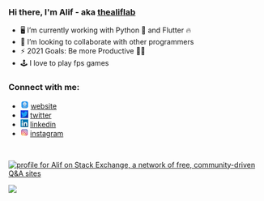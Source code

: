 ### Hi there, I'm Alif - aka [thealiflab][website] 

- 🖥️ I’m currently working with Python 🐍 and Flutter 🔥
- 👯 I’m looking to collaborate with other programmers
- ⚡ 2021 Goals: Be more Productive 💪🏻
- 🕹️ I love to play fps games


### Connect with me:

* <img src="./images/logos/web.png" width="16px;"/> [website]
* <img src="./images/logos/twitter.jpg" width="15px;"/> [twitter]
* <img src="./images/logos/linkedin.jpg" width="15px;"/> [linkedin]
* <img src="./images/logos/instagram.png" width="15px;"/> [instagram]

<br>

<a href="https://stackexchange.com/users/16179599"><img src="https://stackexchange.com/users/flair/16179599.png" width="208" height="58" alt="profile for Alif on Stack Exchange, a network of free, community-driven Q&amp;A sites" title="profile for Alif on Stack Exchange, a network of free, community-driven Q&amp;A sites"></a>

<a href="https://github.com/thealiflab?tab=repositories">
  <img src="https://github-readme-stats.anuraghazra1.vercel.app/api/top-langs/?username=thealiflab&theme=dark&hide_langs_below=0&title_color=FFF" />
</a>


[website]: https://ahmedalif.com
[twitter]: https://twitter.com/alif0920
[instagram]: https://www.instagram.com/aliflabofficial/
[linkedin]: https://www.linkedin.com/in/alif09/